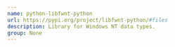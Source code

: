 ```yaml
---
name: python-libfwnt-python
url: https://pypi.org/project/libfwnt-python/#files
description: Library for Windows NT data types.
group: None
---
```

